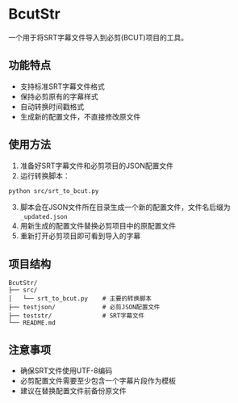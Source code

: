 # BcutStr

一个用于将SRT字幕文件导入到必剪(BCUT)项目的工具。

## 功能特点

- 支持标准SRT字幕文件格式
- 保持必剪原有的字幕样式
- 自动转换时间戳格式
- 生成新的配置文件，不直接修改原文件

## 使用方法

1. 准备好SRT字幕文件和必剪项目的JSON配置文件
2. 运行转换脚本：

```bash
python src/srt_to_bcut.py
```

3. 脚本会在JSON文件所在目录生成一个新的配置文件，文件名后缀为`_updated.json`
4. 用新生成的配置文件替换必剪项目中的原配置文件
5. 重新打开必剪项目即可看到导入的字幕

## 项目结构

```
BcutStr/
├── src/
│   └── srt_to_bcut.py    # 主要的转换脚本
├── testjson/             # 必剪JSON配置文件
├── teststr/              # SRT字幕文件
└── README.md
```

## 注意事项

- 确保SRT文件使用UTF-8编码
- 必剪配置文件需要至少包含一个字幕片段作为模板
- 建议在替换配置文件前备份原文件 